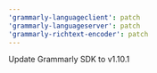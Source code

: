 ```yaml
---
'grammarly-languageclient': patch
'grammarly-languageserver': patch
'grammarly-richtext-encoder': patch
---
```


Update Grammarly SDK to v1.10.1
